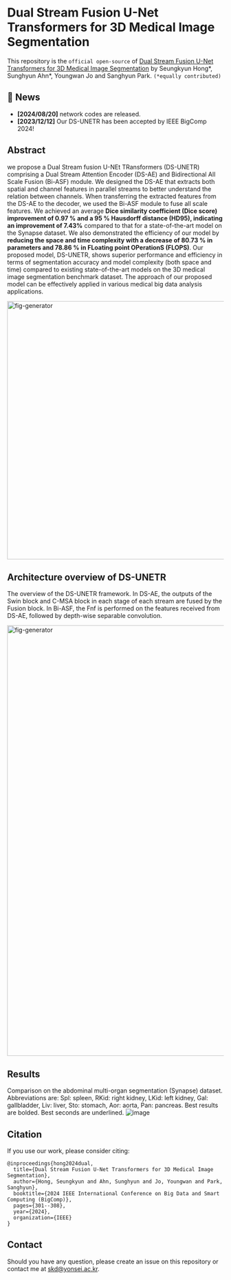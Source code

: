 # Dual Stream Fusion U-Net Transformers for 3D Medical Image Segmentation

This repository is the ```official open-source``` of [Dual Stream Fusion U-Net Transformers for 3D Medical Image Segmentation](https://ieeexplore.ieee.org/abstract/document/10488278)
by Seungkyun Hong*, Sunghyun Ahn*, Youngwan Jo and Sanghyun Park. ```(*equally contributed)```

## 📣 News
* **[2024/08/20]** network codes are released.
* **[2023/12/12]** Our DS-UNETR has been accepted by IEEE BigComp 2024!

## Abstract
we propose a Dual Stream fusion U-NEt TRansformers (DS-UNETR) comprising a Dual Stream Attention Encoder (DS-AE) and Bidirectional All Scale Fusion (Bi-ASF) module. We designed the DS-AE that extracts both spatial and channel features in parallel streams to better understand the relation between channels. When transferring the extracted features from the DS-AE to the decoder, we used the Bi-ASF module to fuse all scale features. We achieved an average **Dice similarity coefficient (Dice score) improvement of 0.97 % and a 95 % Hausdorff distance (HD95), indicating an improvement of 7.43%** compared to that for a state-of-the-art model on the Synapse dataset. We also demonstrated the efficiency of our model by **reducing the space and time complexity with a decrease of 80.73 % in parameters and 78.86 % in FLoating point OPerationS (FLOPS)**. Our proposed model, DS-UNETR, shows superior performance and efficiency in terms of segmentation accuracy and model complexity (both space and time) compared to existing state-of-the-art models on the 3D medical image segmentation benchmark dataset. The approach of our proposed model can be effectively applied in various medical big data analysis applications.

<img width="600" alt="fig-generator" src="https://github.com/user-attachments/assets/6b9f1fec-2f5f-450c-a8a4-f67add3cd5f0">


## Architecture overview of DS-UNETR
The overview of the DS-UNETR framework. In DS-AE, the outputs of the Swin block and C-MSA block in each stage of each stream are fused by the Fusion block. In Bi-ASF, the Fnf is performed on the features received from DS-AE, followed
 by depth-wise separable convolution.

 <img width="1000" alt="fig-generator" src="https://github.com/user-attachments/assets/ce2e1990-caaa-4dc8-a39c-947a42e01d8d">

 ## Results
 Comparison on the abdominal multi-organ segmentation (Synapse) dataset. Abbreviations are: Spl: spleen, RKid: right kidney, LKid: left kidney, Gal: gallbladder, Liv: liver, Sto: stomach, Aor: aorta, Pan: pancreas. Best results are bolded. Best seconds are underlined.
![image](https://github.com/user-attachments/assets/a36dcd34-1f45-4feb-9865-a0e26babc5ed)


## Citation
If you use our work, please consider citing:  
```Shell
@inproceedings{hong2024dual,
  title={Dual Stream Fusion U-Net Transformers for 3D Medical Image Segmentation},
  author={Hong, Seungkyun and Ahn, Sunghyun and Jo, Youngwan and Park, Sanghyun},
  booktitle={2024 IEEE International Conference on Big Data and Smart Computing (BigComp)},
  pages={301--308},
  year={2024},
  organization={IEEE}
}

```

## Contact
Should you have any question, please create an issue on this repository or contact me at skd@yonsei.ac.kr.

